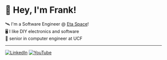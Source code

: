 # 👋 Hey, I'm Frank!

🛰️ I'm a Software Engineer @ [Eta Space](https://etaspace.com/)!<br>
🖥️ I like DIY electronics and software<br>
🎒 senior in computer engineer at UCF<br>

---

[![LinkedIn](https://img.shields.io/badge/LinkedIn-%230077B5.svg?logo=linkedin&logoColor=white)](https://linkedin.com/in/laterzafrank) [![YouTube](https://img.shields.io/badge/YouTube-%23FF0000.svg?logo=YouTube&logoColor=white)](https://youtube.com/@UCuLsLChOp2IIjJQnbPQSq5Q) <br>
<!-- Proudly created with GPRM ( https://gprm.itsvg.in ) -->
